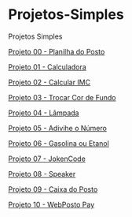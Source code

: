 # Projetos-Simples
 Projetos Simples
 
<p><a href="https://hugoalbuquerque1993.github.io/Projetos-Simples/p00 planilha do posto/index.html"> Projeto 00 - Planilha do Posto</a></p>
<p><a href="https://hugoalbuquerque1993.github.io/Projetos-Simples/p01 calculadora/index.html"> Projeto 01 - Calculadora</a></p>
<p><a href="https://hugoalbuquerque1993.github.io/Projetos-Simples/p02 IMC/index.html"> Projeto 02 - Calcular IMC</a></p>
<p><a href="https://hugoalbuquerque1993.github.io/Projetos-Simples/p03 muda cor/index.html"> Projeto 03 - Trocar Cor de Fundo</a></p>
<p><a href="https://hugoalbuquerque1993.github.io/Projetos-Simples/p04 lamp/index.html"> Projeto 04 - Lâmpada</a></p>
<p><a href="https://hugoalbuquerque1993.github.io/Projetos-Simples/p05 adivinhe o numero/index.html"> Projeto 05 - Adivihe o Número</a></p>
<p><a href="https://hugoalbuquerque1993.github.io/Projetos-Simples/p06 gasolina ou etanol/index.html"> Projeto 06 - Gasolina ou Etanol</a></p>
<p><a href="https://hugoalbuquerque1993.github.io/Projetos-Simples/p07 jokencode/index.html"> Projeto 07 - JokenCode</a></p>
<p><a href="https://hugoalbuquerque1993.github.io/Projetos-Simples/p08 Speaker/index.html"> Projeto 08 - Speaker</a></p>
<p><a href="https://hugoalbuquerque1993.github.io/Projetos-Simples/p09 CaixaPosto/index.html"> Projeto 09 - Caixa do Posto</a></p>
<p><a href="https://hugoalbuquerque1993.github.io/Projetos-Simples/p09 CaixaPosto/index.html"> Projeto 10 - WebPosto Pay</a></p>